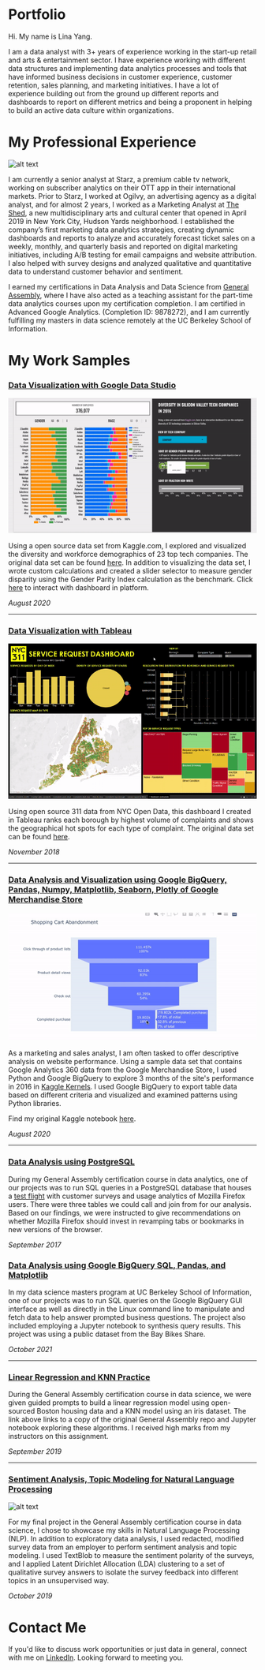 # Portfolio
Hi. My name is Lina Yang. 

I am a data analyst with 3+ years of experience working in the start-up retail and arts & entertainment sector. I have experience working with different data structures and implementing data analytics processes and tools that have informed business decisions in customer experience, customer retention, sales planning, and marketing initiatives. I have a lot of experience building out from the ground up different reports and dashboards to report on different metrics and being a proponent in helping to build an active data culture within organizations.
# My Professional Experience
![alt text](https://github.com/linayang-io/portfolio/blob/master/LinkedInProfile.png)

I am currently a senior analyst at Starz, a premium cable tv network, working on subscriber analytics on their OTT app in their international markets. Prior to Starz, I worked at Ogilvy, an advertising agency as a digital analyst, and for almost 2 years, I worked as a Marketing Analyst at [The Shed](https://theshed.org/), a new multidisciplinary arts and cultural center that opened in April 2019 in New York City, Hudson Yards neighborhood. I established the company’s first marketing data analytics strategies, creating dynamic dashboards and reports to analyze and accurately forecast ticket sales on a weekly, monthly, and quarterly basis and reported on digital marketing initiatives, including A/B testing for email campaigns and website attribution. I also helped with survey designs and analyzed qualitative and quantitative data to understand customer behavior and sentiment. 

I earned my certifications in Data Analysis and Data Science from [General Assembly](https://generalassemb.ly/), where I have also acted as a teaching assistant for the part-time data analytics courses upon my certification completion. I am certified in Advanced Google Analytics. (Completion ID: 9878272), and I am currently fulfilling my masters in data science remotely at the UC Berkeley School of Information. 

# My Work Samples
### [Data Visualization with Google Data Studio](https://github.com/linayang-io/googledatastudio-worksample)
![Google Data Studio DB Demo](https://github.com/linayang-io/googledatastudio-worksample/blob/master/lyang_gds_demo.gif)

Using a open source data set from Kaggle.com, I explored and visualized the diversity and workforce demographics of 23 top tech companies. The original data set can be found [here](https://www.kaggle.com/rtatman/silicon-valley-diversity-data). In addition to visualizing the data set, I wrote custom calculations and created a slider selector to measure gender disparity using the Gender Parity Index calculation as the benchmark. Click [here](https://datastudio.google.com/reporting/e71e98cb-f2e8-4bda-8c11-ed203cd201f7/page/6DecB) to interact with dashboard in platform.

*August 2020*
__________

### [Data Visualization with Tableau](https://github.com/linayang-io/tableau-worksample1)
![tableau dashboard](https://github.com/linayang-io/tableau-worksample1/blob/master/tableau_worksample_demo.gif)

Using open source 311 data from NYC Open Data, this dashboard I created in Tableau ranks each borough by highest volume of complaints and shows the geographical hot spots for each type of complaint. The original data set can be found [here](https://data.cityofnewyork.us/Social-Services/311-Service-Requests-from-2010-to-Present/erm2-nwe9).

*November 2018*
__________

### [Data Analysis and Visualization using Google BigQuery, Pandas, Numpy, Matplotlib, Seaborn, Plotly of Google Merchandise Store](https://github.com/linayang-io/python-ga-eda-worksample)
![abandoned cart funnel](https://github.com/linayang-io/python-ga-eda-worksample/blob/master/lyang_funnel_viz_demo.gif)

As a marketing and sales analyst, I am often tasked to offer descriptive analysis on website performance. Using a sample data set that contains Google Analytics 360 data from the Google Merchandise Store, I used Python and Google BigQuery to explore 3 months of the site's performance in 2016 in [Kaggle Kernels](https://www.kaggle.com/bigquery/google-analytics-sample). I used Google BigQuery to export table data based on different criteria and visualized and examined patterns using Python libraries. 

Find my original Kaggle notebook [here](https://www.kaggle.com/linayang/google-analytics-sample-eda). 

*August 2020*
_________

### [Data Analysis using PostgreSQL](https://github.com/linayang-io/sql-worksample.git)
During my General Assembly certification course in data analytics, one of our projects was to run SQL queries in a PostgreSQL database that houses a [test flight](https://web.archive.org/web/20160304073326/https://testpilot.mozillalabs.com/testcases/a-week-life-2/aggregated-data.html) with customer surveys and usage analytics of Mozilla Firefox users. There were three tables we could call and join from for our analysis. Based on our findings, we were instructed to give recommendations on whether Mozilla Firefox should invest in revamping tabs or bookmarks in new versions of the browser. 

*September 2017*

### [Data Analysis using Google BigQuery SQL, Pandas, and Matplotlib](https://github.com/linayang-io/sql-worksample3)
In my data science masters program at UC Berkeley School of Information, one of our projects was to run SQL queries on the Google BigQuery GUI interface as well as directly in the Linux command line to manipulate and fetch data to help answer prompted business questions. The project also included employing a Jupyter notebook to synthesis query results. This project was using a public dataset from the Bay Bikes Share. 

*October 2021*
_________
### [Linear Regression and KNN Practice](https://github.com/linayang-io/ga-datr813_project3.git)
During the General Assembly certification course in data science, we were given guided prompts to build a linear regression model using open-sourced Boston housing data and a KNN model using an iris dataset. The link above links to a copy of the original General Assembly repo and Jupyter notebook exploring these algorithms. I received high marks from my instructors on this assignment.

*September 2019*
_________
### [Sentiment Analysis, Topic Modeling for Natural Language Processing](https://github.com/linayang-io/python-nlp-worksample.git)
![alt text](https://github.com/linayang-io/python-nlp-worksample/blob/master/LDA_dash.PNG)

For my final project in the General Assembly certification course in data science, I chose to showcase my skills in Natural Language Processing (NLP). In addition to exploratory data analysis, I used redacted, modified survey data from an employer to perform sentiment analysis and topic modeling. I used TextBlob to measure the sentiment polarity of the surveys, and I applied Latent Dirichlet Allocation (LDA) clustering to a set of qualitative survey answers to isolate the survey feedback into different topics in an unsupervised way.

*October 2019*

# Contact Me
If you'd like to discuss work opportunities or just data in general, connect with me on [LinkedIn](https://www.linkedin.com/in/yanglina/). Looking forward to meeting you.  
